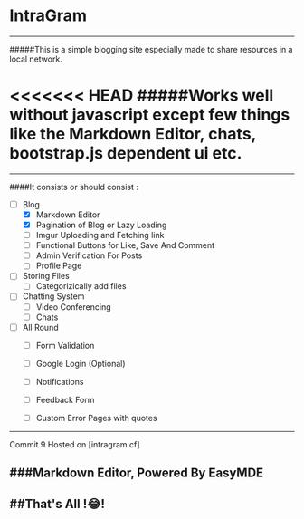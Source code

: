 # IntraGram 
---
#####This is a simple blogging site especially made to share resources in a local network.

<<<<<<< HEAD
#####Works well without javascript except few things like the Markdown Editor, chats, bootstrap.js dependent ui etc.
=======
---
####It consists or should consist :
   - [ ] Blog
        - [x] Markdown Editor
        - [x] Pagination of Blog or Lazy Loading
        - [ ] Imgur Uploading and Fetching link
        - [ ] Functional Buttons for Like, Save And Comment
        - [ ] Admin Verification For Posts
        - [ ] Profile Page
   - [ ] Storing Files
        - [ ] Categorizically add files 
   - [ ] Chatting System
        - [ ] Video Conferencing
        - [ ] Chats
   - [ ] All Round
        - [ ] Form Validation
        - [ ] Google Login (Optional)
        - [ ] Notifications
        - [ ] Feedback Form
        - [ ] Custom Error Pages with quotes
        
         

---
Commit 9 Hosted on [intragram.cf]

###Markdown Editor, Powered By EasyMDE
---

##That's All !:joy:!
---



